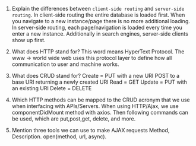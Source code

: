 1.  Explain the differences between `client-side routing` and `server-side routing`.
 In client-side routing the entire database is loaded first. When you navigate to a new instance/page there is no more additional loading. In server-side routing, each page/navigation is loaded every time you enter a new instance. Additionally in search engines, server-side clients show up first.

1.  What does HTTP stand for?
This word means HyperText Protocol. The www -> world wide web uses this protocol layer to define how all communication to user and machine works.

1.  What does CRUD stand for?
Create = PUT with a new URI
         POST to a base URI returning a newly created URI
Read   = GET
Update = PUT with an existing URI
Delete = DELETE

1.  Which HTTP methods can be mapped to the CRUD acronym that we use when interfacing with APIs/Servers.
When using HTTP/Ajax, we use componentDidMount method with axios. Then following commands can be used, which are put,post,get, delete, and more.

1.  Mention three tools we can use to make AJAX requests
Method, Description. open(method, url, async).